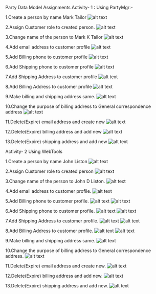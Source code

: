 Party Data Model Assignments
Activity- 1 : Using PartyMgr:-

1.Create a person by name Mark Tailor
![alt text](images/-1.a.png)

2.Assign Customer role to created person.
![alt text](images/-2.a.png)

3.Change name of the person to Mark K Tailor
![alt text](images/3.newa.png)

4.Add email address to customer profile
![alt text](images/-3.a.png)

5.Add Billing phone to customer profile
![alt text](images/phone.png)


6.Add Shipping phone to customer profile
![alt text](images/phone.png)


7.Add Shipping Address to customer profile
![alt text](images/billingSame.png)

8.Add Billing Address to customer profile
![alt text](images/billingSame.png)

9.Make billing and shipping address same.
![alt text](images/billingSame.png)

10.Change the purpose of billing address to General correspondence address
![alt text](images/correspondance.png)

11.Delete(Expire) email address and create new
![alt text](images/newShipping.png)

12.Delete(Expire) billing address and add new
![alt text](images/newBilling.png)

13.Delete(Expire) shipping address and add new
![alt text](images/newShipping.png)



Activity- 2 Using WebTools  

1.Create a person by name John Liston
![alt text](images/1.e.png)

2.Assign Customer role to created person
![alt text](images/2.e.png)

3.Change name of the person to John D Liston. 
![alt text](images/3.e.png)

4.Add email address to customer profile. 
![alt text](images/4.e.png)

5.Add Billing phone to customer profile. 
![alt text](images/5.e.png)
![alt text](images/5.1.e.png)

6.Add Shipping phone to customer profile.
![alt text](images/6.1.e.png)
![alt text](images/phoneShipping.png)

7.Add Shipping Address to customer profile.
![alt text](images/shippingLocation.png)
![alt text](images/7.e.png)

8.Add Billing Address to customer profile. 
![alt text](images/8.e.1.png)
![alt text](images/8.1.e.png)

9.Make billing and shipping address same. 
![alt text](images/sameAddress.png)


10.Change the purpose of billing address to General correspondence address. 
![alt text](images/9.e.png)

11.Delete(Expire) email address and create new.
![alt text](images/10.e.png)

12.Delete(Expire) billing address and add new.
![alt text](images/10.e.png)

13.Delete(Expire) shipping address and add new.
![alt text](images/10.e.png)

